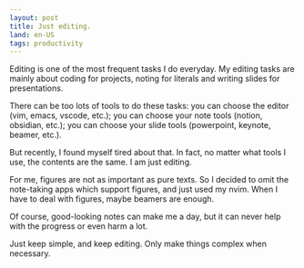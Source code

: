 ```yaml
---
layout: post
title: Just editing. 
land: en-US
tags: productivity
---
```


Editing is one of the most frequent tasks I do everyday. My editing tasks are mainly about coding for projects, noting for literals and writing slides for presentations. 

There can be too lots of tools to do these tasks: you can choose the editor (vim, emacs, vscode, etc.); you can choose your note tools (notion, obsidian, etc.); you can choose your slide tools (powerpoint, keynote, beamer, etc.).

But recently, I found myself tired about that. In fact, no matter what tools I use, the contents are the same. I am just editing.

For me, figures are not as important as pure texts. So I decided to omit the note-taking apps which support figures, and just used my nvim. When I have to deal with figures, maybe beamers are enough.

Of course, good-looking notes can make me a day, but it can never help with the progress or even harm a lot. 

Just keep simple, and keep editing. Only make things complex when necessary.


